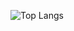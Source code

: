 ![Top Langs](https://github-readme-stats.vercel.app/api/top-langs/?username=charlie-captain&layout=compact)

<!--START_SECTION:waka-->
<!--END_SECTION:waka-->
